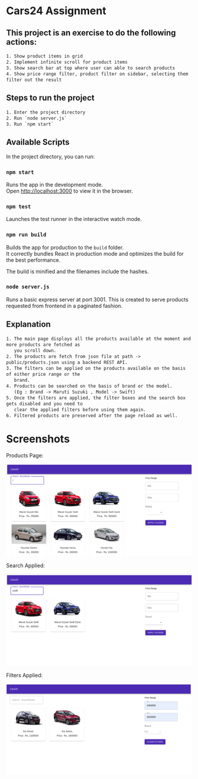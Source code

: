 # Cars24 Assignment

## This project is an exercise to do the following actions:

	1. Show product items in grid 
	2. Implement infinite scroll for product items
	3. Show search bar at top where user can able to search products
	4. Show price range filter, product filter on sidebar, selecting them filter out the result

## Steps to run the project
	
	1. Enter the project directory
	2. Run `node server.js`
	3. Run `npm start`

## Available Scripts

In the project directory, you can run:

### `npm start`

Runs the app in the development mode.\
Open [http://localhost:3000](http://localhost:3000) to view it in the browser.

### `npm test`

Launches the test runner in the interactive watch mode.

### `npm run build`

Builds the app for production to the `build` folder.\
It correctly bundles React in production mode and optimizes the build for the best performance.

The build is minified and the filenames include the hashes.

### `node server.js`

Runs a basic express server at port 3001. This is created to serve products requested from frontend in a paginated fashion.

## Explanation

	1. The main page displays all the products available at the moment and more products are fetched as 
	   you scroll down.
	2. The products are fetch from json file at path -> public/products.json using a backend REST API.
	3. The filters can be applied on the products available on the basis of either price range or the 
	   brand.
	4. Products can be searched on the basis of brand or the model.
	   (Eg : Brand -> Maruti Suzuki , Model -> Swift)
	5. Once the filters are applied, the filter boxes and the search box gets disabled and you need to 
	   clear the applied filters before using them again.
	6. Filtered products are preserved after the page reload as well.


# Screenshots

Products Page:

![](screenshots/Mainpage.png)

Search Applied:

![](screenshots/Search_products.png)

Filters Applied:

![](screenshots/Filtered_products.png)